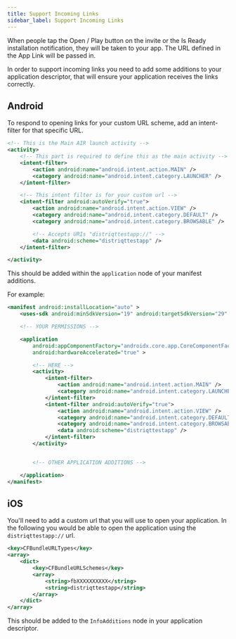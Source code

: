 ```yaml
---
title: Support Incoming Links 
sidebar_label: Support Incoming Links 
---
```



When people tap the Open / Play button on the invite or the Is Ready installation notification, 
they will be taken to your app. The URL defined in the App Link will be passed in. 

In order to support incoming links you need to add some additions to your application descriptor,
that will ensure your application receives the links correctly.



## Android


To respond to opening links for your custom URL scheme, add an intent-filter for that specific URL.

```xml
<!-- This is the Main AIR launch activity -->
<activity>
	<!-- This part is required to define this as the main activity -->
	<intent-filter>
		<action android:name="android.intent.action.MAIN" />
		<category android:name="android.intent.category.LAUNCHER" />
	</intent-filter>

	<!-- This intent filter is for your custom url -->
	<intent-filter android:autoVerify="true">
		<action android:name="android.intent.action.VIEW" />
		<category android:name="android.intent.category.DEFAULT" />
		<category android:name="android.intent.category.BROWSABLE" />

		<!-- Accepts URIs "distriqttestapp://" -->
		<data android:scheme="distriqttestapp" />
	</intent-filter>

</activity>
```

This should be added within the `application` node of your manifest additions.

For example:

```xml
<manifest android:installLocation="auto" >
	<uses-sdk android:minSdkVersion="19" android:targetSdkVersion="29" />

	<!-- YOUR PERMISSIONS -->

	<application 
		android:appComponentFactory="androidx.core.app.CoreComponentFactory" 
		android:hardwareAccelerated="true" >

		<!-- HERE -->
		<activity>
			<intent-filter>
				<action android:name="android.intent.action.MAIN" />
				<category android:name="android.intent.category.LAUNCHER" />
			</intent-filter>
			<intent-filter android:autoVerify="true">
				<action android:name="android.intent.action.VIEW" />
				<category android:name="android.intent.category.DEFAULT" />
				<category android:name="android.intent.category.BROWSABLE" />
				<data android:scheme="distriqttestapp" />
			</intent-filter>
		</activity>


		<!-- OTHER APPLICATION ADDITIONS -->

	</application>
</manifest>
```

## iOS 

You'll need to add a custom url that you will use to open your application. In the following 
you would be able to open the application using the `distriqttestapp://` url.

```xml
<key>CFBundleURLTypes</key>
<array>
	<dict>
		<key>CFBundleURLSchemes</key>
		<array>
			<string>fbXXXXXXXXXX</string>
			<string>distriqttestapp</string>
		</array>
	</dict>
</array>
```

This should be added to the `InfoAdditions` node in your application descriptor.


